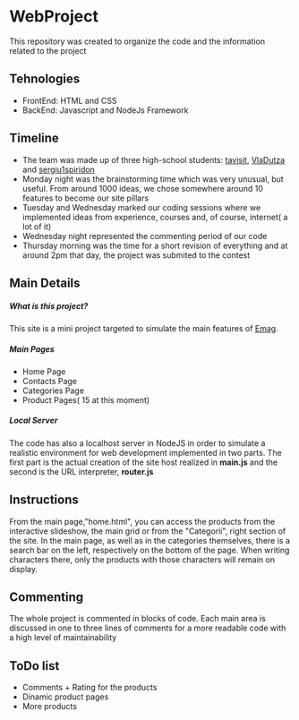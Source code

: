 # WebProject
This repository was created to organize the code and the information related to the project

## Tehnologies
* FrontEnd: HTML and CSS
* BackEnd: Javascript and NodeJs Framework

## Timeline
* The team was made up of three high-school students: [tavisit](https://github.com/tavisit), [VlaDutza](https://github.com/VlaDutza) and [sergiu1spiridon](https://github.com/sergiu1spiridon)
* Monday night was the brainstorming time which was very unusual, but useful. From around 1000 ideas, we chose somewhere around 10 features to become our site pillars
* Tuesday and Wednesday marked our coding sessions where we implemented ideas from experience, courses and, of course, internet( a lot of it)
* Wednesday night represented the commenting period of our code
* Thursday morning was the time for a short revision of everything and at around 2pm that day, the project was submited to the contest

## Main Details
##### What is this project?
This site is a mini project targeted to simulate the main features of [Emag](www.emag.ro). 

##### Main Pages
* Home Page
* Contacts Page
* Categories Page
* Product Pages( 15 at this moment)

##### Local Server
The code has also a localhost server in NodeJS in order to simulate a realistic environment for web development implemented in two parts.
The first part is the actual creation of the site host realized in **main.js** and the second is the URL interpreter, **router.js**

## Instructions
From the main page,"home.html", you can access the products from the interactive slideshow, the main grid or from the "Categorii", right section of the site. In the main page, as well as in the categories themselves, there is a search bar on the left, respectively on the bottom of the page. When writing characters there, only the products with those characters will remain on display.

## Commenting
The whole project is commented in blocks of code. Each main area is discussed in one to three lines of comments for a more readable code with a high level of maintainability

## ToDo list
* Comments + Rating for the products
* Dinamic product pages
* More products

